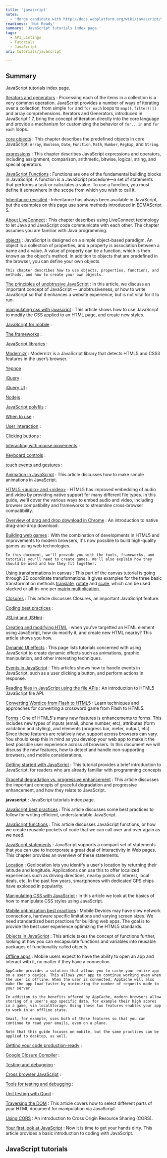 ```yaml
---
title: 'javascript'
notes:
  - 'Merge candidate with http://docs.webplatform.org/wiki/javascript/tutorials'
readiness: 'Not Ready'
summary: 'JavaScript tutorials index page.'
tags:
  - API_Listings
  - Tutorials
  - JavaScript
uri: tutorials/javascript

---
```

## Summary

JavaScript tutorials index page.

[Iterators and generators](/concepts/javascript/iterators)
:   Processing each of the items in a collection is a very common operation. JavaScript provides a number of ways of iterating over a collection, from simple `for` and `for each` loops to `map()`, `filter()]]` and array comprehensions. Iterators and Generators, introduced in JavaScript 1.7, bring the concept of iteration directly into the core language and provide a mechanism for customizing the behavior of `for...in` and `for each` loops.

[core objects](/concepts/programming/javascript/core_objects)
:   This chapter describes the predefined objects in core JavaScript: `Array`, `Boolean`, `Date`, `Function`, `Math`, `Number`, `RegExp`, and `String`.

[expressions](/concepts/programming/javascript/expressions)
:   This chapter describes JavaScript expressions and operators, including assignment, comparison, arithmetic, bitwise, logical, string, and special operators.

[JavaScript Functions](/concepts/programming/javascript/functions)
:   Functions are one of the fundamental building blocks in JavaScript. A function is a JavaScript procedure—a set of statements that performs a task or calculates a value. To use a function, you must define it somewhere in the scope from which you wish to call it.

[Inheritance revisited](/concepts/programming/javascript/inheritance)
:   Inheritance has always been available in JavaScript, but the examples on this page use some methods introduced in ECMAScript 5.

[About LiveConnect](/concepts/programming/javascript/liveconnect)
:   This chapter describes using LiveConnect technology to let Java and JavaScript code communicate with each other. The chapter assumes you are familiar with Java programming.

[objects](/concepts/programming/javascript/objects)
:   JavaScript is designed on a simple object-based paradigm. An object is a collection of properties, and a property is association between a name and a value. A value of property can be a function, which is then known as the object's method. In addition to objects that are predefined in the browser, you can define your own objects.

    This chapter describes how to use objects, properties, functions, and methods, and how to create your own objects.

[The principles of unobtrusive JavaScript](/concepts/programming/the_principles_of_unobtrusive_javascript)
:   In this article, we discuss an important concept of JavaScript — unobtrusiveness, or how to write JavaScript so that it enhances a website experience, but is not vital for it to run.

[manipulating css with javascript](/manipulating_css_with_javascript)
:   This article shows how to use JavaScript to modify the CSS applied to an HTML page, and create new styles.

[JavaScript for mobile](/tutorials/JavaScript_for_mobile)
:

[The frameworks](/tutorials/JavaScript_for_mobile/The_frameworks)
:

[JavaScript libraries](/tutorials/JavaScript_libraries)
:

[Modernizr](/tutorials/JavaScript_libraries/Modernizr)
:   Modernizr is a JavaScript library that detects HTML5 and CSS3 features in the user’s browser.

[Yepnoe](/tutorials/JavaScript_libraries/Yepnoe)
:

[jQuery](/tutorials/JavaScript_libraries/jQuery)
:

[jQuery UI](/tutorials/JavaScript_libraries/jQuery_UI)
:

[Nodejs](/tutorials/JavaScript_on_the_server/Nodejs)
:

[JavaScript polyfils](/tutorials/JavaScript_polyfils)
:

[When to use](/tutorials/JavaScript_polyfils/When_to_use)
:

[User interaction](/tutorials/User_interaction)
:

[Clicking buttons](/tutorials/User_interaction/Clicking_buttons)
:

[Interacting with mouse movements](/tutorials/User_interaction/Interacting_with_mouse_movements)
:

[Keyboard controls](/tutorials/User_interaction/Keyboard_controls)
:

[touch events and gestures](/tutorials/User_interaction/touch_events_and_gestures)
:

[Animation in JavaScript](/tutorials/animation_in_javascript)
:   This article discusses how to make simple animations in JavaScript.

[HTML5 \<audio\> and \<video\>](/tutorials/audio_and_video)
:   HTML5 has improved embedding of audio and video by providing native support for many different file types. In this guide, we'll cover the various ways to embed audio and video, including browser compatibility and frameworks to streamline cross-browser compatibility.

[Overview of drag and drop download in Chrome](/tutorials/box_dnd)
:   An introduction to native drag-and-drop download.

[Building web games](/tutorials/building_web_games)
:   With the combination of developments in HTML5 and improvements to modern browsers, it's now possible to build high-quality games using web technologies.

    In this document, we'll provide you with the tools, frameworks, and tutorials you'll need to create games. We'll also explain how they should be used and how they fit together.

[Using transformations in canvas](/tutorials/canvas/Canvas_tutorial/Transformations)
:   This part of the canvas tutorial is going through 2D coordinate transformations. It gives examples for the three basic transformation methods [translate](/tutorials/canvas/Canvas_tutorial/Transformations#Translating), [rotate](/tutorials/canvas/Canvas_tutorial/Transformations#Rotating) and [scale](/tutorials/canvas/Canvas_tutorial/Transformations#Scaling), which can be used stacked or all-in-one per [matrix multiplication](/tutorials/canvas/Canvas_tutorial/Transformations#Transforms).

[Closures](/tutorials/closures)
:   This article discusses Closures, an important JavaScript feature.

[Coding best practices](/tutorials/code_quality)
:

[JSLint and JSHint](/tutorials/code_quality/JSLint_and_JSHint)
:

[Creating and modifying HTML](/tutorials/creating_and_modifying_html)
:   when you've targetted an HTML element using JavaScript, how do modify it, and create new HTML nearby? This article shows you how.

[Dynamic UI effects](/tutorials/dynamic_ui_effects)
:   This page lists tutorials concerned with using JavaScript to create dynamic effects such as animations, graphic manipulation, and other interesting techniques.

[Events in JavaScript](/tutorials/events_in_javascript)
:   This articles shows how to handle events in JavaScript, such as a user clicking a button, and perform actions in response.

[Reading files in JavaScript using the file APIs](/tutorials/file_dnd)
:   An introduction to HTML5 JavaScript file API.

[Converting Wordico from Flash to HTML5](/tutorials/flash_conv_wordico)
:   Learn techniques and approaches for converting a crossword game from Flash to HTML5.

[Forms](/tutorials/forms)
:   One of HTML5's many new features is enhancements to forms. This includes new types of inputs (email, phone number, etc), attributes (form validation and styling), and elements (progress bar, meter, output, etc). Since these features are relatively new, support across browsers can vary. You should keep this in mind as you develop your web app to make it the best possible user experience across all browsers. In this document we will discuss the new features, how to detect and handle non-supporting browsers, and mobile considerations.

[Getting started with JavaScript](/tutorials/getting_started_with_javascript)
:   This tutorial provides a brief introduction to JavaScript, for readers who are already familiar with programming concepts

[Graceful degradation vs. progressive enhancement](/tutorials/graceful_degradation_versus_progressive_enhancement)
:   This article discusses the important concepts of graceful degradation and progressive enhancement, and how they relate to JavaScript.

**javascript**
:   JavaScript tutorials index page.

[JavaScript best practices](/tutorials/javascript_best_practices)
:   This article discusses some best practices to follow for writing efficient, understandable JavaScript.

[JavaScript functions](/tutorials/javascript_functions)
:   This article discusses JavaScript functions, or how we create reusable pockets of code that we can call over and over again as we need.

[JavaScript statements](/tutorials/javascript_statements)
:   JavaScript supports a compact set of statements that you can use to incorporate a great deal of interactivity in Web pages. This chapter provides an overview of these statements.

[Location](/tutorials/location)
:   Geolocation lets you identify a user's location by returning their latitude and longitude. Applications can use this to offer localized experiences such as driving directions, nearby points of interest, local deals, etc. In the past few years, smartphones with dedicated GPS chips have exploded in popularity.

[Manipulating CSS with JavaScript](/tutorials/manipulating_css_with_javascript)
:   In this article we look at the basics of how to manipulate CSS styles using JavaScript.

[Mobile optimization best practices](/tutorials/mobile_optimization_best_practices)
:   Mobile Devices may have slow network connections, hardware specific limitations and varying screen sizes. We need standardized best practices for building web apps. The goal is to provide the best user experience optimizing the HTML5 standards.

[Objects in JavaScript](/tutorials/objects_in_javascript)
:   This article takes the concept of functions further, looking at how you can encapsulate functions and variables into reusable packages of functionality called objects.

[Offline apps](/tutorials/offline)
:   Mobile users expect to have the ability to open an app and interact with it, no matter if they have a connection.

    AppCache provides a solution that allows you to cache your entire app on a user's device. This allows your app to continue working even when the user is offline. When the user is connected, AppCache will also make the app load faster by minimizing the number of requests made to your server.

    In addition to the benefits offered by AppCache, modern browsers allow storing of a user's app specific data, for example their high scores in a game, via localStorage. Using these two features enables your app to work in an offline state.

    Gmail, for example, uses both of these features so that you can continue to read your emails, even on a plane.

    Note that this guide focuses on mobile, but the same practices can be applied to desktop, as well.

[Getting your code production-ready](/tutorials/production_ready)
:

[Google Closure Compiler](/tutorials/production_ready/Google_Closure_Compiler)
:

[Testing and debugging](/tutorials/testing_and_debugging)
:

[Cross browser JavaScript](/tutorials/testing_and_debugging/Cross_browser_JavaScript)
:

[Tools for testing and debugging](/tutorials/testing_and_debugging/Tools_for_testing_and_debugging)
:

[Unit testing with Qunit](/tutorials/testing_and_debugging/Unit_testing_with_Qunit)
:

[Traversing the DOM](/tutorials/traversing_the_dom)
:   This article covers how to select different parts of your HTML document for manipulation via JavaScript.

[Using CORS](/tutorials/using_cors)
:   An introduction to Cross Origin Resource Sharing (CORS).

[Your first look at JavaScript](/tutorials/your_first_look_at_javascript)
:   Now it is time to get your hands dirty. This article provides a basic introduction to coding with JavaScript.

## JavaScript tutorials
